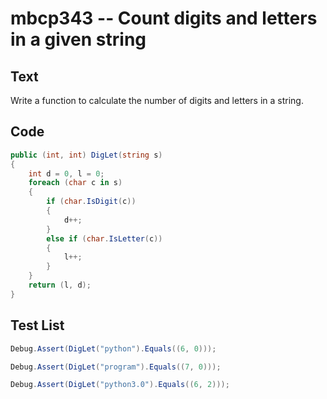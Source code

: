 # mbcp343 -- Count digits and letters in a given string

## Text

Write a function to calculate the number of digits and letters in a string.

## Code

```csharp
public (int, int) DigLet(string s) 
{
    int d = 0, l = 0;
    foreach (char c in s) 
    {
        if (char.IsDigit(c)) 
        {
            d++;
        } 
        else if (char.IsLetter(c)) 
        {
            l++;
        } 
    }
    return (l, d);
}
```

## Test List

```csharp
Debug.Assert(DigLet("python").Equals((6, 0)));
```

```csharp
Debug.Assert(DigLet("program").Equals((7, 0)));
```

```csharp
Debug.Assert(DigLet("python3.0").Equals((6, 2)));
```
